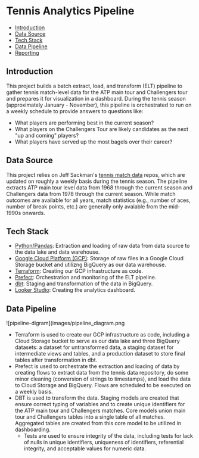 # Tennis Analytics Pipeline
- [Introduction](#introduction)
- [Data Source](#data-source)
- [Tech Stack](#tech-stack)
- [Data Pipeline](#data-pipeline)
- [Reporting](#reporting)

## Introduction
This project builds a batch extract, load, and transform (ELT) pipeline to gather tennis match-level data for the ATP main tour and Challengers tour and prepares it for visualization in a dashboard. During the tennis season (approximately January - November), this pipeline is orchestrated to run on a weekly schedule to provide answers to questions like:

- What players are performing best in the current season?
- What players on the Challengers Tour are likely candidates as the next "up and coming" players?
- What players have served up the most bagels over their career? 

## Data Source
This project relies on Jeff Sackman's [tennis match data](https://github.com/JeffSackmann/tennis_atp) repos, which are updated on roughly a weekly basis during the tennis season. The pipeline extracts ATP main tour level data from 1968 through the current season and Challengers data from 1978 through the current season. While match outcomes are available for all years, match statistics (e.g., number of aces, number of break points, etc.) are generally only avaiable from the mid-1990s onwards. 

## Tech Stack
- [Python/Pandas](https://pandas.pydata.org/): Extraction and loading of raw data from data source to the data lake and data warehouse.
- [Google Cloud Platform (GCP)](https://cloud.google.com/): Storage of raw files in a Google Cloud Storage bucket and utilizng BigQuery as our data warehouse.
- [Terraform](https://www.terraform.io/): Creating our GCP infrastructure as code.
- [Prefect](https://www.prefect.io/): Orchestration and monitoring of the ELT pipeline.
- [dbt](https://www.getdbt.com/): Staging and transformation of the data in BigQuery.
- [Looker Studio](https://lookerstudio.google.com/overview): Creating the analytics dashboard.

## Data Pipeline
![pipeline-digram](images/pipeline_diagram.png

- Terraform is used to create our GCP infrastructure as code, including a Cloud Storage bucket to serve as our data lake and three BigQuery datasets: a dataset for untransformed data, a staging dataset for intermediate views and tables, and a production dataset to store final tables after transformation in dbt.
- Prefect is used to orchestrate the extraction and loading of data by creating flows to extract data from the tennis data repository, do some minor cleaning (conversion of strings to timestamps), and load the data to Cloud Storage and BigQuery. Flows are scheduled to be executed on a weekly basis.
- DBT is used to transform the data. Staging models are created that ensure correct typing of variables and to create unique identifiers for the ATP main tour and Challengers matches. Core models union main tour and Challengers tables into a single table of all matches. Aggregated tables are created from this core model to be utilized in dashboarding.
  - Tests are used to ensure integrity of the data, including tests for lack of nulls in unique identifiers, uniqueness of identifiers, referential integrity, and acceptable values for numeric data.


